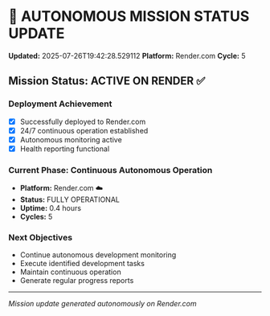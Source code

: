 # 🤖 AUTONOMOUS MISSION STATUS UPDATE
**Updated:** 2025-07-26T19:42:28.529112
**Platform:** Render.com
**Cycle:** 5

## Mission Status: ACTIVE ON RENDER ✅

### Deployment Achievement
- [x] Successfully deployed to Render.com
- [x] 24/7 continuous operation established
- [x] Autonomous monitoring active
- [x] Health reporting functional

### Current Phase: Continuous Autonomous Operation
- **Platform:** Render.com ☁️
- **Status:** FULLY OPERATIONAL
- **Uptime:** 0.4 hours
- **Cycles:** 5

### Next Objectives
- Continue autonomous development monitoring
- Execute identified development tasks
- Maintain continuous operation
- Generate regular progress reports

---
*Mission update generated autonomously on Render.com*

